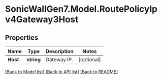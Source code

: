 # SonicWallGen7.Model.RoutePolicyIpv4Gateway3Host

## Properties

Name | Type | Description | Notes
------------ | ------------- | ------------- | -------------
**Host** | **string** | Gateway IP. | [optional] 

[[Back to Model list]](../README.md#documentation-for-models) [[Back to API list]](../README.md#documentation-for-api-endpoints) [[Back to README]](../README.md)

